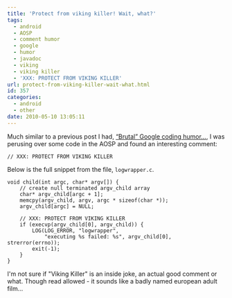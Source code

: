 ```yaml
---
title: 'Protect from viking killer! Wait, what?'
tags:
  - android
  - AOSP
  - comment humor
  - google
  - humor
  - javadoc
  - viking
  - viking killer
  - 'XXX: PROTECT FROM VIKING KILLER'
url: protect-from-viking-killer-wait-what.html
id: 357
categories:
  - android
  - other
date: 2010-05-10 13:05:11
---
```


Much similar to a previous post I had, [“Brutal” Google coding humor…](http://strazzere.com/blog/?p=325), I was perusing over some code in the AOSP and found an interesting comment:
```
// XXX: PROTECT FROM VIKING KILLER
```
Below is the full snippet from the file, `logwrapper.c`.
```
void child(int argc, char* argv[]) {
    // create null terminated argv_child array
    char* argv_child[argc + 1];
    memcpy(argv_child, argv, argc * sizeof(char *));
    argv_child[argc] = NULL;

    // XXX: PROTECT FROM VIKING KILLER
    if (execvp(argv_child[0], argv_child)) {
        LOG(LOG_ERROR, "logwrapper",
            "executing %s failed: %s", argv_child[0], strerror(errno));
        exit(-1);
    }
}
```
I'm not sure if "Viking Killer" is an inside joke, an actual good comment or what. Though read allowed - it sounds like a badly named european adult film...